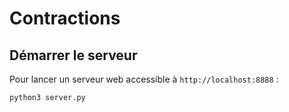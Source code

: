 # Contractions

## Démarrer le serveur

Pour lancer un serveur web accessible à `http://localhost:8888` :

    python3 server.py
